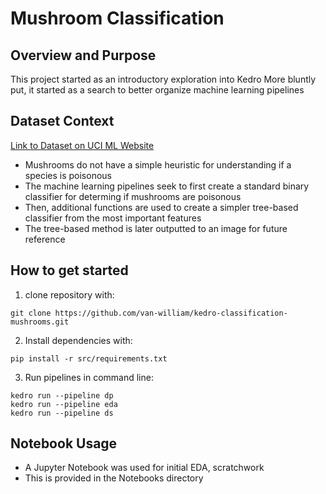 # Mushroom Classification

## Overview and Purpose

This project started as an introductory exploration into Kedro
More bluntly put, it started as a search to better organize machine learning pipelines

## Dataset Context

[Link to Dataset on UCI ML Website](https://archive.ics.uci.edu/ml/datasets/mushroom)
- Mushrooms do not have a simple heuristic for understanding if a species is poisonous
- The machine learning pipelines seek to first create a standard binary classifier for determing if mushrooms are poisonous
- Then, additional functions are used to create a simpler tree-based classifier from the most important features
- The tree-based method is later outputted to an image for future reference 

## How to get started

1. clone repository with:
```
git clone https://github.com/van-william/kedro-classification-mushrooms.git
```
2. Install dependencies with:
```
pip install -r src/requirements.txt
```
3. Run pipelines in command line:
```
kedro run --pipeline dp
kedro run --pipeline eda
kedro run --pipeline ds
```

## Notebook Usage
- A Jupyter Notebook was used for initial EDA, scratchwork
- This is provided in the Notebooks directory